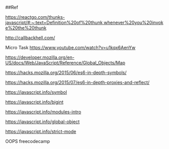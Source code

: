 ##Ref

https://reactgo.com/thunks-javascript/#:~:text=Definition%20of%20thunk,whenever%20you%20invoke%20the%20thunk

http://callbackhell.com/

Micro Task https://www.youtube.com/watch?v=u1kqx6AenYw

https://developer.mozilla.org/en-US/docs/Web/JavaScript/Reference/Global_Objects/Map

https://hacks.mozilla.org/2015/06/es6-in-depth-symbols/

https://hacks.mozilla.org/2015/07/es6-in-depth-proxies-and-reflect/

https://javascript.info/symbol

https://javascript.info/bigint

https://javascript.info/modules-intro

https://javascript.info/global-object

https://javascript.info/strict-mode

OOPS freecodecamp